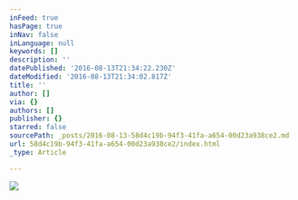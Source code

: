 ```yaml
---
inFeed: true
hasPage: true
inNav: false
inLanguage: null
keywords: []
description: ''
datePublished: '2016-08-13T21:34:22.230Z'
dateModified: '2016-08-13T21:34:02.817Z'
title: ''
author: []
via: {}
authors: []
publisher: {}
starred: false
sourcePath: _posts/2016-08-13-58d4c19b-94f3-41fa-a654-00d23a938ce2.md
url: 58d4c19b-94f3-41fa-a654-00d23a938ce2/index.html
_type: Article

---
```

![](https://the-grid-user-content.s3-us-west-2.amazonaws.com/cd3c5c7f-aa4f-4ff3-be58-55bc9737c236.jpg)